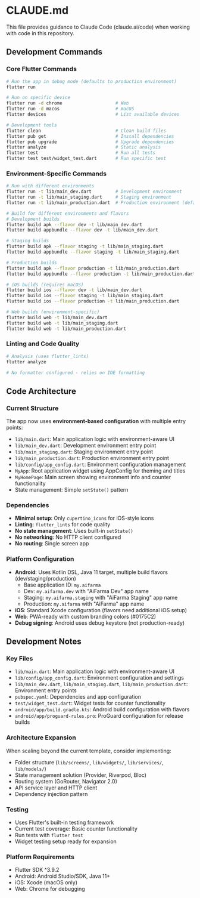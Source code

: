 # CLAUDE.md

This file provides guidance to Claude Code (claude.ai/code) when working with code in this repository.

## Development Commands

### Core Flutter Commands
```bash
# Run the app in debug mode (defaults to production environment)
flutter run

# Run on specific device
flutter run -d chrome                    # Web
flutter run -d macos                     # macOS
flutter devices                          # List available devices

# Development tools
flutter clean                            # Clean build files
flutter pub get                          # Install dependencies
flutter pub upgrade                      # Upgrade dependencies
flutter analyze                          # Static analysis
flutter test                             # Run all tests
flutter test test/widget_test.dart       # Run specific test
```

### Environment-Specific Commands
```bash
# Run with different environments
flutter run -t lib/main_dev.dart         # Development environment
flutter run -t lib/main_staging.dart     # Staging environment
flutter run -t lib/main_production.dart  # Production environment (default)

# Build for different environments and flavors
# Development builds
flutter build apk --flavor dev -t lib/main_dev.dart
flutter build appbundle --flavor dev -t lib/main_dev.dart

# Staging builds
flutter build apk --flavor staging -t lib/main_staging.dart
flutter build appbundle --flavor staging -t lib/main_staging.dart

# Production builds
flutter build apk --flavor production -t lib/main_production.dart
flutter build appbundle --flavor production -t lib/main_production.dart

# iOS builds (requires macOS)
flutter build ios --flavor dev -t lib/main_dev.dart
flutter build ios --flavor staging -t lib/main_staging.dart
flutter build ios --flavor production -t lib/main_production.dart

# Web builds (environment-specific)
flutter build web -t lib/main_dev.dart
flutter build web -t lib/main_staging.dart
flutter build web -t lib/main_production.dart
```

### Linting and Code Quality
```bash
# Analysis (uses flutter_lints)
flutter analyze

# No formatter configured - relies on IDE formatting
```

## Code Architecture

### Current Structure
The app now uses **environment-based configuration** with multiple entry points:
- `lib/main.dart`: Main application logic with environment-aware UI
- `lib/main_dev.dart`: Development environment entry point
- `lib/main_staging.dart`: Staging environment entry point
- `lib/main_production.dart`: Production environment entry point
- `lib/config/app_config.dart`: Environment configuration management
- `MyApp`: Root application widget using AppConfig for theming and titles
- `MyHomePage`: Main screen showing environment info and counter functionality
- State management: Simple `setState()` pattern

### Dependencies
- **Minimal setup**: Only `cupertino_icons` for iOS-style icons
- **Linting**: `flutter_lints` for code quality
- **No state management**: Uses built-in `setState()`
- **No networking**: No HTTP client configured
- **No routing**: Single screen app

### Platform Configuration
- **Android**: Uses Kotlin DSL, Java 11 target, multiple build flavors (dev/staging/production)
  - Base application ID: `my.aifarma`
  - Dev: `my.aifarma.dev` with "AiFarma Dev" app name
  - Staging: `my.aifarma.staging` with "AiFarma Staging" app name
  - Production: `my.aifarma` with "AiFarma" app name
- **iOS**: Standard Xcode configuration (flavors need additional iOS setup)
- **Web**: PWA-ready with custom branding colors (#0175C2)
- **Debug signing**: Android uses debug keystore (not production-ready)

## Development Notes

### Key Files
- `lib/main.dart`: Main application logic with environment-aware UI
- `lib/config/app_config.dart`: Environment configuration and settings
- `lib/main_dev.dart`, `lib/main_staging.dart`, `lib/main_production.dart`: Environment entry points
- `pubspec.yaml`: Dependencies and app configuration
- `test/widget_test.dart`: Widget tests for counter functionality
- `android/app/build.gradle.kts`: Android build configuration with flavors
- `android/app/proguard-rules.pro`: ProGuard configuration for release builds

### Architecture Expansion
When scaling beyond the current template, consider implementing:
- Folder structure (`lib/screens/`, `lib/widgets/`, `lib/services/`, `lib/models/`)
- State management solution (Provider, Riverpod, Bloc)
- Routing system (GoRouter, Navigator 2.0)
- API service layer and HTTP client
- Dependency injection pattern

### Testing
- Uses Flutter's built-in testing framework
- Current test coverage: Basic counter functionality
- Run tests with `flutter test`
- Widget testing setup ready for expansion

### Platform Requirements
- Flutter SDK ^3.9.2
- Android: Android Studio/SDK, Java 11+
- iOS: Xcode (macOS only)
- Web: Chrome for debugging